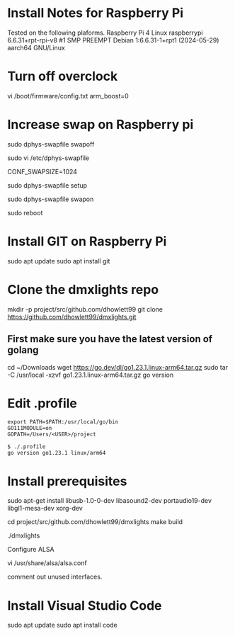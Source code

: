 # Install Notes for Raspberry Pi

Tested on the following plaforms.
Raspberry Pi 4
Linux raspberrypi 6.6.31+rpt-rpi-v8 #1 SMP PREEMPT Debian 1:6.6.31-1+rpt1 (2024-05-29) aarch64 GNU/Linux


# Turn off overclock

vi /boot/firmware/config.txt
arm_boost=0

# Increase swap on Raspberry pi

sudo dphys-swapfile swapoff

sudo vi /etc/dphys-swapfile

CONF_SWAPSIZE=1024

sudo dphys-swapfile setup

sudo dphys-swapfile swapon

sudo reboot

# Install GIT on Raspberry Pi

sudo apt update
sudo apt install git


# Clone the dmxlights repo

mkdir -p project/src/github.com/dhowlett99
git clone https://github.com/dhowlett99/dmxlights.git

## First make sure you have the latest version of golang 
cd ~/Downloads
wget https://go.dev/dl/go1.23.1.linux-arm64.tar.gz
sudo tar -C /usr/local -xzvf go1.23.1.linux-arm64.tar.gz 
go version


# Edit .profile

```
export PATH=$PATH:/usr/local/go/bin
GO111MODULE=on
GOPATH=/Users/<USER>/project
```

```
$ ./.profile
go version go1.23.1 linux/arm64
```

# Install prerequisites 

sudo apt-get install libusb-1.0-0-dev libasound2-dev portaudio19-dev libgl1-mesa-dev xorg-dev

cd project/src/github.com/dhowlett99/dmxlights
make build

./dmxlights


Configure ALSA 

vi /usr/share/alsa/alsa.conf

comment out unused interfaces.

# Install Visual Studio Code 

sudo apt update
sudo apt install code










